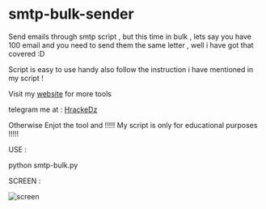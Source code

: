 # smtp-bulk-sender

Send emails through smtp script , but this time in bulk , lets say you have 100 email and you need to send them the same letter , well i have got that covered :D

Script is easy to use handy also follow the instruction i have mentioned in my script ! 

Visit my [website](https://hrackedz.com) for more tools



telegram me at : [HrackeDz](https://t.me/kickflap)

Otherwise Enjot the tool and !!!!! My script is only for educational purposes !!!!!

USE : 

python smtp-bulk.py



SCREEN : 

![screen](https://github.com/hrackedz/smtp-bulk-sender/blob/main/bulk.PNG?raw=true)
